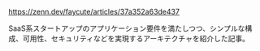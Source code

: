 https://zenn.dev/faycute/articles/37a352a63de437

SaaS系スタートアップのアプリケーション要件を満たしつつ、シンプルな構成、可用性、セキュリティなどを実現するアーキテクチャを紹介した記事。
